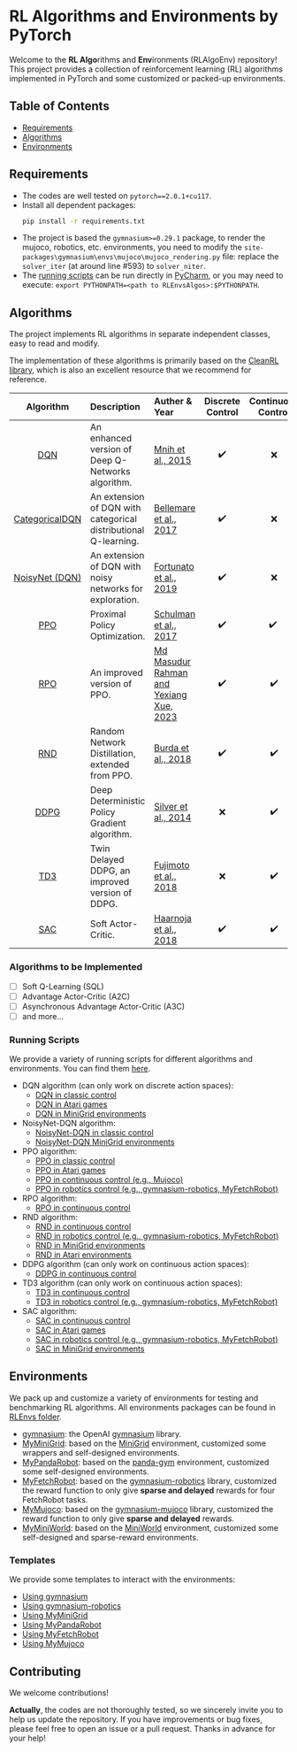 # RL Algorithms and Environments by PyTorch

Welcome to the **RL Algo**rithms and **Env**ironments (RLAlgoEnv) repository! This project provides a collection of
reinforcement learning (RL) algorithms implemented in PyTorch and some customized or packed-up environments.

## Table of Contents

- [Requirements](#requirements)
- [Algorithms](#algorithms)
- [Environments](#environments)

## Requirements

- The codes are well tested on `pytorch==2.0.1+cu117`.
- Install all dependent packages:
    ```bash
    pip install -r requirements.txt
    ```
- The project is based the `gymnasium>=0.29.1` package, to render the mujoco, robotics, etc. environments, you need to
  modify the `site-packages\gymnasium\envs\mujoco\mujoco_rendering.py` file: replace the `solver_iter` (at around line
  #593) to `solver_niter`.
- The [running scripts](./run-scripts) can be run directly in [PyCharm](https://www.jetbrains.com/pycharm/), or you may
  need to execute: `export PYTHONPATH=<path to RLEnvsAlgos>:$PYTHONPATH`.

## Algorithms

The project implements RL algorithms in separate independent classes, easy to read and modify.

The implementation of these algorithms is primarily based on the [CleanRL library](https://github.com/vwxyzjn/cleanrl),
which is also an excellent resource that we recommend for reference.

|                   Algorithm                   | Description                                                     | Auther & Year                                                               | Discrete Control | Continuous Control | 
|:---------------------------------------------:|:----------------------------------------------------------------|:----------------------------------------------------------------------------|:----------------:|:------------------:|
|            [DQN](./RLAlgos/DQN.py)            | An enhanced version of Deep Q-Networks algorithm.               | [Mnih et al., 2015](https://www.nature.com/articles/nature14236)            |        ✔️        |         ❌          |
| [CategoricalDQN](./RLAlgos/CategoricalDQN.py) | An extension of DQN with categorical distributional Q-learning. | [Bellemare et al., 2017](https://arxiv.org/abs/1707.06887)                  |        ✔️        |         ❌          |
|      [NoisyNet (DQN)](./RLAlgos/DQN.py)       | An extension of DQN with noisy networks for exploration.        | [Fortunato et al., 2019](https://openreview.net/forum?id=rywHCPkAW)         |        ✔️        |         ❌          |
|            [PPO](./RLAlgos/PPO.py)            | Proximal Policy Optimization.                                   | [Schulman et al., 2017](https://arxiv.org/abs/1707.06347)                   |        ✔️        |       ✔️   ️       |
|            [RPO](./RLAlgos/PPO.py)            | An improved version of PPO.                                     | [Md Masudur Rahman and Yexiang Xue, 2023](https://arxiv.org/abs/2212.07536) |        ✔️        |         ✔️         |
|            [RND](./RLAlgos/RND.py)            | Random Network Distillation, extended from PPO.                 | [Burda et al., 2018](https://openreview.net/forum?id=H1lJJnR5Ym)            |        ✔️        |         ✔️         |
|           [DDPG](./RLAlgos/DDPG.py)           | Deep Deterministic Policy Gradient algorithm.                   | [Silver et al., 2014](https://arxiv.org/abs/1509.02971)                     |        ❌         |         ✔️         |
|            [TD3](./RLAlgos/TD3.py)            | Twin Delayed DDPG, an improved version of DDPG.                 | [Fujimoto et al., 2018](https://proceedings.mlr.press/v80/fujimoto18a)      |        ❌         |         ✔️         |
|            [SAC](./RLAlgos/SAC.py)            | Soft Actor-Critic.                                              | [Haarnoja et al., 2018](https://proceedings.mlr.press/v80/haarnoja18b)      |        ✔️        |         ✔️         |

### Algorithms to be Implemented

- [ ] Soft Q-Learning (SQL)
- [ ] Advantage Actor-Critic (A2C)
- [ ] Asynchronous Advantage Actor-Critic (A3C)
- [ ] and more...

### Running Scripts

We provide a variety of running scripts for different algorithms and environments. You can find
them [here](./run-scripts).

- DQN algorithm (can only work on discrete action spaces):
    * [DQN in classic control](./run-scripts/dqn.py)
    * [DQN in Atari games](./run-scripts/dqn-atari.py)
    * [DQN in MiniGrid environments](./run-scripts/dqn-minigrid.py)
- NoisyNet-DQN algorithm:
    * [NoisyNet-DQN in classic control](./run-scripts/noisynet-dqn.py)
    * [NoisyNet-DQN MiniGrid environments](./run-scripts/noisynet-dqn-minigrid.py)
- PPO algorithm:
    * [PPO in classic control](./run-scripts/ppo.py)
    * [PPO in Atari games](./run-scripts/ppo-atari.py)
    * [PPO in continuous control (e.g., Mujoco)](./run-scripts/ppo-continuous.py)
    * [PPO in robotics control (e.g., gymnasium-robotics, MyFetchRobot)](./run-scripts/ppo-robotics.py)
- RPO algorithm:
    * [RPO in continuous control](./run-scripts/rpo.py)
- RND algorithm:
    * [RND in continuous control](./run-scripts/rnd-continuous.py)
    * [RND in robotics control (e.g., gymnasium-robotics, MyFetchRobot)](./run-scripts/rnd-robotics.py)
    * [RND in MiniGrid environments](./run-scripts/rnd-minigrid.py)
    * [RND in Atari environments](./run-scripts/rnd-atari.py)
- DDPG algorithm (can only work on continuous action spaces):
    * [DDPG in continuous control](./run-scripts/ddpg.py)
- TD3 algorithm (can only work on continuous action spaces):
    * [TD3 in continuous control](./run-scripts/td3.py)
    * [TD3 in robotics control (e.g., gymnasium-robotics, MyFetchRobot)](./run-scripts/td3-robotics.py)
- SAC algorithm:
    * [SAC in continuous control](./run-scripts/sac.py)
    * [SAC in Atari games](./run-scripts/sac-atari.py)
    * [SAC in robotics control (e.g., gymnasium-robotics, MyFetchRobot)](./run-scripts/sac-robotics.py)
    * [SAC in MiniGrid environments](./run-scripts/sac-minigrid.py)

## Environments

We pack up and customize a variety of environments for testing and benchmarking RL algorithms. All environments packages
can be found in [RLEnvs folder](./RLEnvs/).

- [gymnasium](./RLEnvs/gymnasium): the OpenAI [gymnasium](https://gymnasium.farama.org/) library.
- [MyMiniGrid](./RLEnvs/MyMiniGrid): based on the [MiniGrid](https://github.com/Farama-Foundation/MiniGrid) environment,
  customized some wrappers and self-designed environments.
- [MyPandaRobot](./RLEnvs/MyPandaRobot): based on the [panda-gym](https://github.com/qgallouedec/panda-gym/tree/master)
  environment, customized some self-designed environments.
- [MyFetchRobot](./RLEnvs/MyFetchRobot): based on the [gymnasium-robotics](https://robotics.farama.org/index.html)
  library, customized the reward function to only give **sparse and delayed** rewards for four FetchRobot tasks.
- [MyMujoco](./RLEnvs/MyMujoco): based on the [gymnasium-mujoco](https://gymnasium.farama.org/environments/mujoco/)
  library, customized the reward function to only give **sparse and delayed** rewards.
- [MyMiniWorld](./RLEnvs/MyMiniWorld): based on the [MiniWorld](https://miniworld.farama.org/) environment, customized
  some self-designed and sparse-reward environments.

### Templates

We provide some templates to interact with the environments:

- [Using gymnasium](./EnvsTemplates/gymnasium-basic.py)
- [Using gymnasium-robotics](./EnvsTemplates/gymnasium-robotics.py)
- [Using MyMiniGrid](./EnvsTemplates/MyMiniGrid.py)
- [Using MyPandaRobot](./EnvsTemplates/MyPandaRobot.py)
- [Using MyFetchRobot](./EnvsTemplates/MyFetchRobot.py)
- [Using MyMujoco](./EnvsTemplates/MyMujoco.py)

## Contributing

We welcome contributions!

**Actually**, the codes are not thoroughly tested, so we sincerely invite you to help us update the repository. If you
have improvements or bug fixes, please feel free to open an issue or a pull request. Thanks in advance for your help!